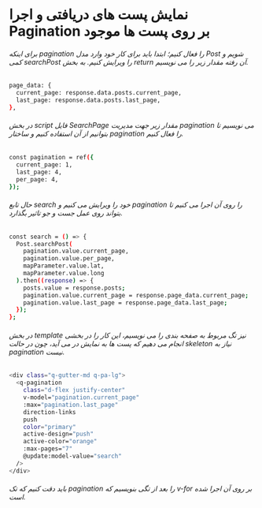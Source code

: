 # نمایش پست های دریافتی و اجرا Pagination بر روی پست ها موجود


###### برای اینکه pagination  را فعال کنیم؛ ابتدا باید برای کار خود وارد مدل Post شویم و کمی searchPost را ویرایش کنیم. به بخش return آن رفته مقدار زیر را می نویسیم.
```bash
page_data: {
  current_page: response.data.posts.current_page,
  last_page: response.data.posts.last_page,
},
```
###### در بخش script فایل SearchPage مقدار زیر جهت مدیریت pagination می نویسیم تا بتوانیم از آن استفاده کنیم و ساختار pagination را فعال کنیم.
```bash
const pagination = ref({
  current_page: 1,
  last_page: 4,
  per_page: 4,
});
```
###### حال تابع search خود را ویرایش می کنیم و pagination را روی آن اجرا می کنیم تا بتواند روی عمل جست و جو تاثیر بگذارد.
```bash
const search = () => {
  Post.searchPost(
    pagination.value.current_page,
    pagination.value.per_page,
    mapParameter.value.lat,
    mapParameter.value.long
  ).then((response) => {
    posts.value = response.posts;
    pagination.value.current_page = response.page_data.current_page;
    pagination.value.last_page = response.page_data.last_page;
  });
};
```
###### در بخش template نیز تگ مربوط به صفحه بندی را می نویسیم، این کار را در بخشی انجام می دهیم که پست ها به نمایش در می آید، چون در حالت skeleton نیاز به pagination نیست.
```bash
<div class="q-gutter-md q-pa-lg">
  <q-pagination
    class="d-flex justify-center"
    v-model="pagination.current_page"
    :max="pagination.last_page"
    direction-links
    push
    color="primary"
    active-design="push"
    active-color="orange"
    :max-pages="7"
    @update:model-value="search"
  />
</div>
```

###### باید دقت کنیم که تک pagination را بعد از تگی بنویسیم که v-for بر روی آن اجرا شده است.




